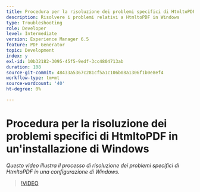 ```yaml
---
title: Procedura per la risoluzione dei problemi specifici di HtmltoPDF in un'installazione di Windows
description: Risolvere i problemi relativi a HtmltoPDF in Windows
type: Troubleshooting
role: Developer
level: Intermediate
version: Experience Manager 6.5
feature: PDF Generator
topic: Development
index: y
exl-id: 10b32182-3095-45f5-9edf-3cc4804713ab
duration: 108
source-git-commit: 48433a5367c281cf5a1c106b08a1306f1b0e8ef4
workflow-type: tm+mt
source-wordcount: '40'
ht-degree: 0%

---
```


# Procedura per la risoluzione dei problemi specifici di HtmltoPDF in un&#39;installazione di Windows

*Questo video illustra il processo di risoluzione dei problemi specifici di HtmltoPDF in una configurazione di Windows.*

>[!VIDEO](https://video.tv.adobe.com/v/3417246?quality=12&learn=on&captions=ita)
